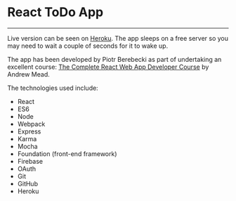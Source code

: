 # React ToDo App
---

Live version can be seen on [Heroku](http://still-shelf-97426.herokuapp.com/). The app sleeps on a free server so you may need to wait a couple of seconds for it to wake up.

The app has been developed by Piotr Berebecki as part of undertaking an excellent course: [The Complete React Web App Developer Course](https://www.udemy.com/the-complete-react-web-app-developer-course/) by Andrew Mead.

The technologies used include:

* React
* ES6
* Node
* Webpack
* Express
* Karma
* Mocha
* Foundation (front-end framework)
* Firebase
* OAuth
* Git
* GitHub
* Heroku
